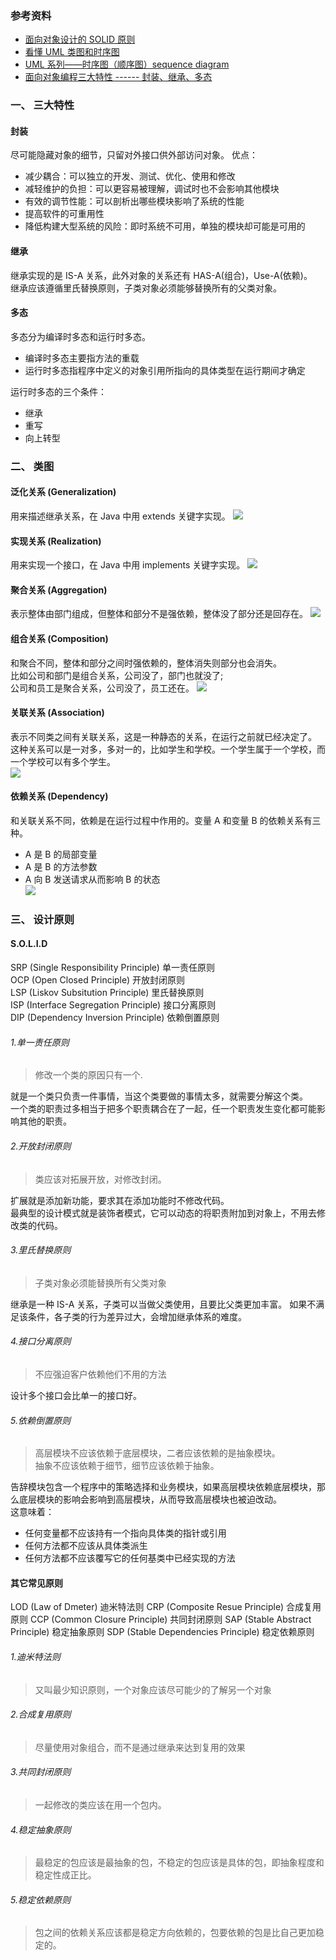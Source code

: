 ### 参考资料
* [面向对象设计的 SOLID 原则](https://www.cnblogs.com/shanyou/archive/2009/09/21/1570716.html)
* [看懂 UML 类图和时序图](http://design-patterns.readthedocs.io/zh_CN/latest/read_uml.html#generalization)
* [UML 系列——时序图（顺序图）sequence diagram](http://www.cnblogs.com/wolf-sun/p/UML-Sequence-diagram.html)
* [面向对象编程三大特性 ------ 封装、继承、多态](http://blog.csdn.net/jianyuerensheng/article/details/51602015)

### 一、 三大特性
#### 封装
尽可能隐藏对象的细节，只留对外接口供外部访问对象。
优点：
* 减少耦合：可以独立的开发、测试、优化、使用和修改
* 减轻维护的负担：可以更容易被理解，调试时也不会影响其他模块
* 有效的调节性能：可以剖析出哪些模块影响了系统的性能
* 提高软件的可重用性
* 降低构建大型系统的风险：即时系统不可用，单独的模块却可能是可用的

#### 继承
继承实现的是 IS-A 关系，此外对象的关系还有 HAS-A(组合)，Use-A(依赖)。   
继承应该遵循里氏替换原则，子类对象必须能够替换所有的父类对象。

#### 多态
多态分为编译时多态和运行时多态。
* 编译时多态主要指方法的重载
* 运行时多态指程序中定义的对象引用所指向的具体类型在运行期间才确定  

运行时多态的三个条件：
* 继承
* 重写
* 向上转型

### 二、 类图
#### 泛化关系 (Generalization)
用来描述继承关系，在 Java 中用 extends 关键字实现。
![](assets/面向对象思想-82cb2bb1.png)

#### 实现关系 (Realization)
用来实现一个接口，在 Java 中用 implements 关键字实现。
![](assets/面向对象思想-cf1763eb.png)

#### 聚合关系 (Aggregation)
表示整体由部门组成，但整体和部分不是强依赖，整体没了部分还是回存在。
![](assets/面向对象思想-687cd84c.png)

#### 组合关系 (Composition)
和聚合不同，整体和部分之间时强依赖的，整体消失则部分也会消失。   
比如公司和部门是组合关系，公司没了，部门也就没了;   
公司和员工是聚合关系，公司没了，员工还在。
![](assets/面向对象思想-fc0041e7.png)

#### 关联关系 (Association)
表示不同类之间有关联关系，这是一种静态的关系，在运行之前就已经决定了。   
这种关系可以是一对多，多对一的，比如学生和学校。一个学生属于一个学校，而一个学校可以有多个学生。      
![](assets/面向对象思想-501a8da7.png)

#### 依赖关系 (Dependency)
和关联关系不同，依赖是在运行过程中作用的。变量 A 和变量 B 的依赖关系有三种。   
* A 是 B 的局部变量
* A 是 B 的方法参数
* A 向 B 发送请求从而影响 B 的状态    
![](assets/面向对象思想-a7b39897.png)

### 三、 设计原则
#### S.O.L.I.D
SRP (Single Responsibility Principle)  单一责任原则   
OCP (Open Closed Principle) 开放封闭原则    
LSP (Liskov Subsitution Principle) 里氏替换原则   
ISP (Interface Segregation Principle) 接口分离原则    
DIP (Dependency Inversion Principle) 依赖倒置原则

###### 1.单一责任原则
>修改一个类的原因只有一个.

就是一个类只负责一件事情，当这个类要做的事情太多，就需要分解这个类。    
一个类的职责过多相当于把多个职责耦合在了一起，任一个职责发生变化都可能影响其他的职责。

###### 2.开放封闭原则
>类应该对拓展开放，对修改封闭。

扩展就是添加新功能，要求其在添加功能时不修改代码。   
最典型的设计模式就是装饰者模式，它可以动态的将职责附加到对象上，不用去修改类的代码。

###### 3.里氏替换原则
>子类对象必须能替换所有父类对象

继承是一种 IS-A 关系，子类可以当做父类使用，且要比父类更加丰富。
如果不满足该条件，各子类的行为差异过大，会增加继承体系的难度。

###### 4.接口分离原则
>不应强迫客户依赖他们不用的方法

设计多个接口会比单一的接口好。

###### 5.依赖倒置原则
>高层模块不应该依赖于底层模块，二者应该依赖的是抽象模块。   
抽象不应该依赖于细节，细节应该依赖于抽象。

告辞模块包含一个程序中的策略选择和业务模块，如果高层模块依赖底层模块，那么底层模块的影响会影响到高层模块，从而导致高层模块也被迫改动。   
这意味着：   
* 任何变量都不应该持有一个指向具体类的指针或引用
* 任何方法都不应该从具体类派生
* 任何方法都不应该覆写它的任何基类中已经实现的方法


#### 其它常见原则
LOD (Law of Dmeter) 迪米特法则
CRP (Composite Resue Principle) 合成复用原则
CCP (Common Closure Principle) 共同封闭原则
SAP (Stable Abstract Principle) 稳定抽象原则
SDP (Stable Dependencies Principle) 稳定依赖原则

###### 1.迪米特法则
>又叫最少知识原则，一个对象应该尽可能少的了解另一个对象

###### 2.合成复用原则
>尽量使用对象组合，而不是通过继承来达到复用的效果

###### 3.共同封闭原则
>一起修改的类应该在用一个包内。

###### 4.稳定抽象原则
>最稳定的包应该是最抽象的包，不稳定的包应该是具体的包，即抽象程度和稳定性成正比。

###### 5.稳定依赖原则
>包之间的依赖关系应该都是稳定方向依赖的，包要依赖的包是比自己更加稳定的。
